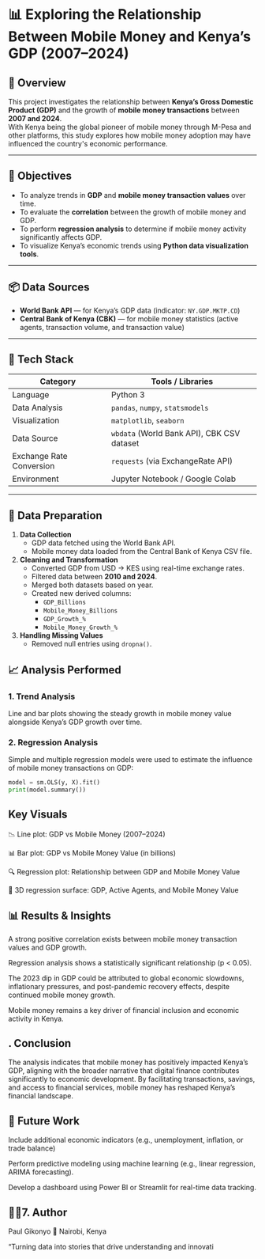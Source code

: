 # 📊 Exploring the Relationship Between Mobile Money and Kenya’s GDP (2007–2024)
## 🧠 Overview
This project investigates the relationship between **Kenya’s Gross Domestic Product (GDP)** and the growth of **mobile money transactions** between **2007 and 2024**.  
With Kenya being the global pioneer of mobile money through M-Pesa and other platforms, this study explores how mobile money adoption may have influenced the country's economic performance.

---

## 🎯 Objectives
- To analyze trends in **GDP** and **mobile money transaction values** over time.  
- To evaluate the **correlation** between the growth of mobile money and GDP.  
- To perform **regression analysis** to determine if mobile money activity significantly affects GDP.  
- To visualize Kenya’s economic trends using **Python data visualization tools**.

---

## 📦 Data Sources
- **World Bank API** — for Kenya’s GDP data (indicator: `NY.GDP.MKTP.CD`)
- **Central Bank of Kenya (CBK)** — for mobile money statistics (active agents, transaction volume, and transaction value)

---

## 🧰 Tech Stack
| Category | Tools / Libraries |
|-----------|-------------------|
| Language | Python 3 |
| Data Analysis | `pandas`, `numpy`, `statsmodels` |
| Visualization | `matplotlib`, `seaborn` |
| Data Source | `wbdata` (World Bank API), CBK CSV dataset |
| Exchange Rate Conversion | `requests` (via ExchangeRate API) |
| Environment | Jupyter Notebook / Google Colab |

---

## 🧩 Data Preparation

1. **Data Collection**
   - GDP data fetched using the World Bank API.
   - Mobile money data loaded from the Central Bank of Kenya CSV file.
2. **Cleaning and Transformation**
   - Converted GDP from USD → KES using real-time exchange rates.
   - Filtered data between **2010 and 2024**.
   - Merged both datasets based on year.
   - Created new derived columns:
     - `GDP_Billions`  
     - `Mobile_Money_Billions`  
     - `GDP_Growth_%`  
     - `Mobile_Money_Growth_%`
3. **Handling Missing Values**
   - Removed null entries using `dropna()`.


## 📈 Analysis Performed

### 1. **Trend Analysis**
Line and bar plots showing the steady growth in mobile money value alongside Kenya’s GDP growth over time.

### 2. **Regression Analysis**
Simple and multiple regression models were used to estimate the influence of mobile money transactions on GDP:
```python
model = sm.OLS(y, X).fit()
print(model.summary())
```
## Key Visuals

📉 Line plot: GDP vs Mobile Money (2007–2024)

📊 Bar plot: GDP vs Mobile Money Value (in billions)

🔍 Regression plot: Relationship between GDP and Mobile Money Value

🧭 3D regression surface: GDP, Active Agents, and Mobile Money Value


## 📊 Results & Insights
A strong positive correlation exists between mobile money transaction values and GDP growth.

Regression analysis shows a statistically significant relationship (p < 0.05).

The 2023 dip in GDP could be attributed to global economic slowdowns, inflationary pressures, and post-pandemic recovery effects, despite continued mobile money growth.

Mobile money remains a key driver of financial inclusion and economic activity in Kenya.

## . Conclusion

The analysis indicates that mobile money has positively impacted Kenya’s GDP, aligning with the broader narrative that digital finance contributes significantly to economic development.
By facilitating transactions, savings, and access to financial services, mobile money has reshaped Kenya’s financial landscape.

## 🚀 Future Work

Include additional economic indicators (e.g., unemployment, inflation, or trade balance)

Perform predictive modeling using machine learning (e.g., linear regression, ARIMA forecasting).

Develop a dashboard using Power BI or Streamlit for real-time data tracking.



## 👨‍💻7. Author

Paul Gikonyo
📍 Nairobi, Kenya

“Turning data into stories that drive understanding and innovati

